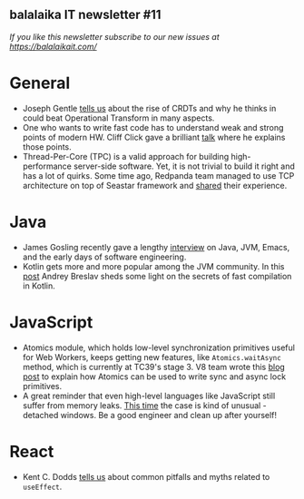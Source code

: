 ## balalaika IT newsletter #11

*If you like this newsletter subscribe to our new issues at https://balalaikait.com/*

# General
- Joseph Gentle [tells us](https://josephg.com/blog/crdts-are-the-future/) about the rise of CRDTs and why he thinks in could beat Operational Transform in many aspects.
- One who wants to write fast code has to understand weak and strong points of modern HW. Cliff Click gave a brilliant [talk](https://youtu.be/OFgxAFdxYAQ) where he explains those points.
- Thread-Per-Core (TPC) is a valid approach for building high-performance server-side software. Yet, it is not trivial to build it right and has a lot of quirks. Some time ago, Redpanda team managed to use TCP architecture on top of Seastar framework and [shared](https://vectorized.io/tpc-buffers/) their experience.

# Java
- James Gosling recently gave a lengthy [interview](https://youtu.be/IT__Nrr3PNI) on Java, JVM, Emacs, and the early days of software engineering.
- Kotlin gets more and more popular among the JVM community. In this [post](https://blog.jetbrains.com/kotlin/2020/09/the-dark-secrets-of-fast-compilation-for-kotlin/) Andrey Breslav sheds some light on the secrets of fast compilation in Kotlin.

# JavaScript
- Atomics module, which holds low-level synchronization primitives useful for Web Workers, keeps getting new features, like `Atomics.waitAsync` method, which is currently at TC39's stage 3. V8 team wrote this [blog post](https://v8.dev/features/atomics) to explain how Atomics can be used to write sync and async lock primitives.
- A great reminder that even high-level languages like JavaScript still suffer from memory leaks. [This time](https://web.dev/detached-window-memory-leaks/) the case is kind of unusual  - detached windows. Be a good engineer and clean up after yourself!

# React
- Kent C. Dodds [tells us](https://epicreact.dev/myths-about-useeffect/) about common pitfalls and myths related to `useEffect`.
